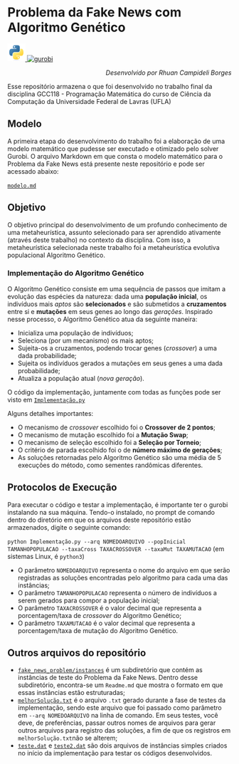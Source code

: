 #  Problema da Fake News com Algoritmo Genético
<p align="left"> 
<a href="https://www.python.org" target="_blank" rel="noreferrer"> <img src="https://raw.githubusercontent.com/devicons/devicon/master/icons/python/python-original.svg" alt="python" width="40" height="40"/> </a> 
<a href="https://www.gurobi.com/" target="_blank" rel="noreferrer"> <img src="https://avatars.githubusercontent.com/u/15114496?s=200&v=4" alt="gurobi" width="37" height="37"/> </a>
</p>  
<p align="right"> 
<i>Desenvolvido por Rhuan Campideli Borges</i>
</p> 

<p>Esse repositório armazena o que foi desenvolvido no trabalho final da disciplina GCC118 - Programação Matemática do curso de Ciência da Computação da Universidade Federal de Lavras (UFLA)</p>

## Modelo
A primeira etapa do desenvolvimento do trabalho foi a elaboração de uma modelo matemático que pudesse ser executado e otimizado pelo solver Gurobi. O arquivo Markdown em que consta o modelo matemático para o Problema da Fake News está presente neste repositório e pode ser acessado abaixo:

[`modelo.md`](https://github.com/rhuancborges/trabFinal-progMat/blob/main/modelo.md)

## Objetivo
O objetivo principal do desenvolvimento de um profundo conhecimento de uma metaheurística, assunto selecionado para ser aprendido ativamente (através deste trabalho) no contexto da disciplina. Com isso, a metaheurística selecionada neste trabalho foi a metaheurística evolutiva populacional Algoritmo Genético.

### Implementação do Algoritmo Genético
O Algoritmo Genético consiste em uma sequência de passos que imitam a evolução das espécies da natureza: dada uma **população inicial**, os indivíduos mais *aptos* são **selecionados** e são submetidos a **cruzamentos** entre si e **mutações** em seus genes ao longo das *gerações*. 
Inspirado nesse processo, o Algoritmo Genético atua da seguinte maneira:
- Inicializa uma população de indivíduos;
- Seleciona (por um mecanismo) os mais aptos;
- Sujeita-os a cruzamentos, podendo trocar genes (*crossover*) a uma dada probabilidade;
- Sujeita os indivíduos gerados a mutações em seus genes a uma dada probabilidade;
- Atualiza a população atual (*nova geração*).

O código da implementação, juntamente com todas as funções pode ser visto em [`Implementação.py`](https://github.com/rhuancborges/trabFinal-progMat/blob/main/Implementação.py)

Alguns detalhes importantes:

- O mecanismo de *crossover* escolhido foi o **Crossover de 2 pontos**;
- O mecanismo de mutação escolhido foi a **Mutação Swap**;
- O mecanismo de seleção escolhido foi a **Seleção por Torneio**;
- O critério de parada escolhido foi o de **número máximo de gerações**;
- As soluções retornadas pelo Algoritmo Genético são uma média de 5 execuções do método, como sementes randômicas diferentes.

## Protocolos de Execução
Para executar o código e testar a implementação, é importante ter o gurobi instalando na sua máquina. Tendo-o instalado, no prompt de comando dentro do diretório em que os arquivos deste repositório estão armazenados, digite o seguinte comando:

`python Implementação.py --arq NOMEDOARQUIVO --popInicial TAMANHOPOPULACAO --taxaCross TAXACROSSOVER --taxaMut TAXAMUTACAO` (em sistemas Linux, é `python3`)

- O parâmetro `NOMEDOARQUIVO` representa o nome do arquivo em que serão registradas as soluções encontradas pelo algoritmo para cada uma das instâncias;
- O parâmetro `TAMANHOPOPULACAO` representa o número de indivíduos a serem gerados para compor a população inicial;
- O parâmetro `TAXACROSSOVER` é o valor decimal que representa a porcentagem/taxa de *crossover* do Algoritmo Genético;
- O parâmetro `TAXAMUTACAO` é o valor decimal que representa a porcentagem/taxa de mutação do Algoritmo Genético.
  
## Outros arquivos do repositório

- [`fake_news_problem/instances`](https://github.com/rhuancborges/trabFinal-progMat/tree/main/fake_news_problem/instances) é um subdiretório que contém as instâncias de teste do Problema da Fake News. Dentro desse subdiretório, encontra-se um `Readme.md` que mostra o formato em que essas instâncias estão estruturadas;
- [`melhorSolução.txt`](https://github.com/rhuancborges/trabFinal-progMat/blob/main/melhorSolu%C3%A7%C3%A3o.txt) é o arquivo `.txt` gerado durante a fase de testes da implementação, sendo este arquivo que foi passado como parâmetro em `--arq NOMEDOARQUIVO` na linha de comando. Em seus testes, você deve, de preferências, passar outros nomes de arquivos para gerar outros arquivos para registro das soluções, a fim de que os registros em `melhorSolução.txt`não se alterem;
- [`teste.dat`](https://github.com/rhuancborges/trabFinal-progMat/blob/main/teste.dat) e [`teste2.dat`](https://github.com/rhuancborges/trabFinal-progMat/blob/main/teste2.dat) são dois arquivos de instâncias simples criados no início da implementação para testar os códigos desenvolvidos.


